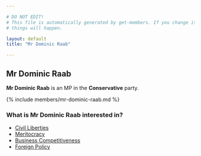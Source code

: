 ```yaml
---

# DO NOT EDIT!
# This file is automatically generated by get-members. If you change it, bad
# things will happen.

layout: default
title: "Mr Dominic Raab"

---
```


## Mr Dominic Raab

**Mr Dominic Raab** is an MP in the **Conservative** party.

{% include members/mr-dominic-raab.md %}

### What is Mr Dominic Raab interested in?


* [Civil Liberties](/interests/civil-liberties.html)
* [Meritocracy](/interests/meritocracy.html)
* [Business Competitiveness](/interests/business-competitiveness.html)
* [Foreign Policy](/interests/foreign-policy.html)
